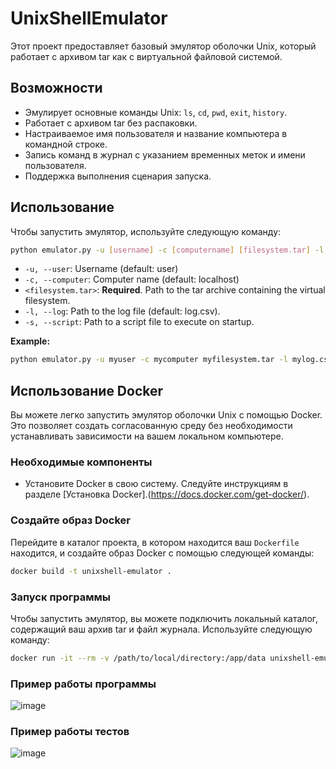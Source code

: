 # UnixShellEmulator
 
Этот проект предоставляет базовый эмулятор оболочки Unix, который работает с архивом tar как с виртуальной файловой системой.

## Возможности

* Эмулирует основные команды Unix: `ls`, `cd`, `pwd`, `exit`, `history`.
* Работает с архивом tar без распаковки.
* Настраиваемое имя пользователя и название компьютера в командной строке.
* Запись команд в журнал с указанием временных меток и имени пользователя.
* Поддержка выполнения сценария запуска.

## Использование

Чтобы запустить эмулятор, используйте следующую команду:

```bash
python emulator.py -u [username] -c [computername] [filesystem.tar] -l [logfile.csv] -s [script.txt]
```

*  `-u, --user`:  Username (default: user)
*  `-c, --computer`: Computer name (default: localhost)
*  `<filesystem.tar>`: **Required**. Path to the tar archive containing the virtual filesystem.
*  `-l, --log`: Path to the log file (default: log.csv).
*  `-s, --script`: Path to a script file to execute on startup.

**Example:**

```bash
python emulator.py -u myuser -c mycomputer myfilesystem.tar -l mylog.csv -s myscript.txt 
```

## Использование Docker

Вы можете легко запустить эмулятор оболочки Unix с помощью Docker. Это позволяет создать согласованную среду без необходимости устанавливать зависимости на вашем локальном компьютере.

### Необходимые компоненты

- Установите Docker в свою систему. Следуйте инструкциям в разделе [Установка Docker].(https://docs.docker.com/get-docker/).

### Создайте образ Docker

Перейдите в каталог проекта, в котором находится ваш `Dockerfile` находится, и создайте образ Docker с помощью следующей команды:

```bash
docker build -t unixshell-emulator .
```

### Запуск программы

Чтобы запустить эмулятор, вы можете подключить локальный каталог, содержащий ваш архив tar и файл журнала. Используйте следующую команду:

```bash
docker run -it --rm -v /path/to/local/directory:/app/data unixshell-emulator /app/data/filesystem.tar -u [username] -c [computername] -l /app/data/logfile.csv -s /app/data/script.txt
```

### Пример работы программы

![image]()

### Пример работы тестов

![image]()
